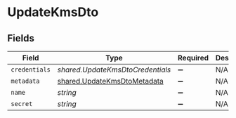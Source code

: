 # UpdateKmsDto


## Fields

| Field                                                                             | Type                                                                              | Required                                                                          | Description                                                                       |
| --------------------------------------------------------------------------------- | --------------------------------------------------------------------------------- | --------------------------------------------------------------------------------- | --------------------------------------------------------------------------------- |
| `credentials`                                                                     | *shared.UpdateKmsDtoCredentials*                                                  | :heavy_minus_sign:                                                                | N/A                                                                               |
| `metadata`                                                                        | [shared.UpdateKmsDtoMetadata](../../../sdk/models/shared/updatekmsdtometadata.md) | :heavy_minus_sign:                                                                | N/A                                                                               |
| `name`                                                                            | *string*                                                                          | :heavy_minus_sign:                                                                | N/A                                                                               |
| `secret`                                                                          | *string*                                                                          | :heavy_minus_sign:                                                                | N/A                                                                               |